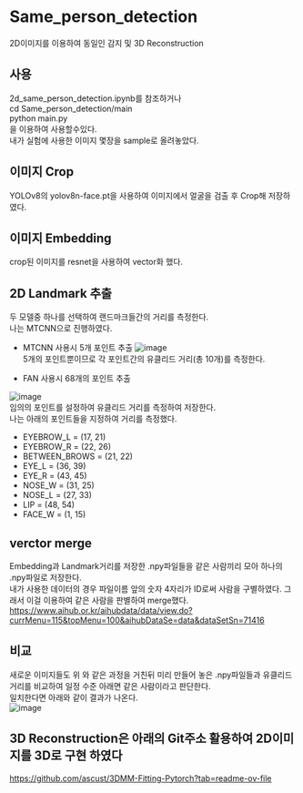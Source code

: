 # Same_person_detection
2D이미지를 이용하여 동일인 감지 및 3D Reconstruction  

## 사용
2d_same_person_detection.ipynb를 참조하거나  
    cd Same_person_detection/main  
    python main.py  
을 이용하여 사용할수있다.  
내가 실험에 사용한 이미지 몇장을 sample로 올려놓았다.  

## 이미지 Crop
YOLOv8의 yolov8n-face.pt을 사용하여 이미지에서 얼굴을 검출 후 Crop해 저장하였다.  

## 이미지 Embedding
crop된 이미지를 resnet을 사용하여 vector화 했다.  

## 2D Landmark 추출
두 모델중 하나를 선택하여 랜드마크들간의 거리를 측정한다.  
나는 MTCNN으로 진행하였다.  
+ MTCNN 사용시 5개 포인트 추출
![image](https://github.com/cmsk6405/Same_person_detection/assets/97841700/87aed66e-9ab1-4219-a341-9db5a9085a8d)  
5개의 포인트뿐이므로 각 포인트간의 유클리드 거리(총 10개)를 측정한다.  

+ FAN 사용시 68개의 포인트 추출
  
![image](https://github.com/cmsk6405/Same_person_detection/assets/97841700/68f6a597-4ff0-48b4-ba25-db19e9e8cc00)  
임의의 포인트를 설정하여 유클리드 거리를 측정하여 저장한다.  
나는 아래의 포인트들을 지정하여 거리를 측정했다.  
  + EYEBROW_L = (17, 21)  
  + EYEBROW_R = (22, 26)  
  + BETWEEN_BROWS = (21, 22)  
  + EYE_L = (36, 39)  
  + EYE_R = (43, 45)  
  + NOSE_W = (31, 25)  
  + NOSE_L = (27, 33)  
  + LIP = (48, 54)  
  + FACE_W = (1, 15)  
  

## verctor merge
Embedding과 Landmark거리를 저장한 .npy파일들을 같은 사람끼리 모아 하나의 .npy파일로 저장한다.  
내가 사용한 데이터의 경우 파일이름 앞의 숫자 4자리가 ID로써 사람을 구별하였다. 그래서 이걸 이용하여 같은 사람을 판별하여 merge했다.  
https://www.aihub.or.kr/aihubdata/data/view.do?currMenu=115&topMenu=100&aihubDataSe=data&dataSetSn=71416  

## 비교
새로운 이미지들도 위 와 같은 과정을 거친뒤 미리 만들어 놓은 .npy파일들과 유클리드 거리를 비교하여 일정 수준 아래면 같은 사람이라고 판단한다.  
일치한다면 아래와 같이 결과가 나온다.  
![image](https://github.com/cmsk6405/Same_person_detection/assets/97841700/43df56a1-506e-42f0-9e3e-fc7d2101bab4)  

## 3D Reconstruction은 아래의 Git주소 활용하여 2D이미지를 3D로 구현 하였다
https://github.com/ascust/3DMM-Fitting-Pytorch?tab=readme-ov-file

